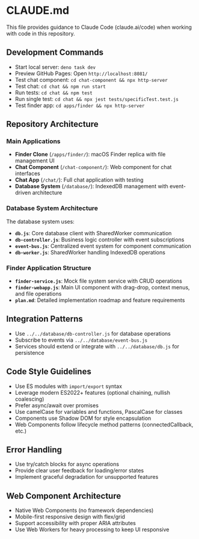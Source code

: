 # CLAUDE.md

This file provides guidance to Claude Code (claude.ai/code) when working with code in this repository.

## Development Commands
- Start local server: `deno task dev` 
- Preview GitHub Pages: Open `http://localhost:8081/`
- Test chat component: `cd chat-component && npx http-server`
- Test chat: `cd chat && npm run start`
- Run tests: `cd chat && npm test`
- Run single test: `cd chat && npx jest tests/specificTest.test.js`
- Test finder app: `cd apps/finder && npx http-server`

## Repository Architecture

### Main Applications
- **Finder Clone** (`/apps/finder/`): macOS Finder replica with file management UI
- **Chat Component** (`/chat-component/`): Web component for chat interfaces
- **Chat App** (`/chat/`): Full chat application with testing
- **Database System** (`/database/`): IndexedDB management with event-driven architecture

### Database System Architecture
The database system uses:
- **`db.js`**: Core database client with SharedWorker communication
- **`db-controller.js`**: Business logic controller with event subscriptions
- **`event-bus.js`**: Centralized event system for component communication
- **`db-worker.js`**: SharedWorker handling IndexedDB operations

### Finder Application Structure
- **`finder-service.js`**: Mock file system service with CRUD operations
- **`finder-webapp.js`**: Main UI component with drag-drop, context menus, and file operations
- **`plan.md`**: Detailed implementation roadmap and feature requirements

## Integration Patterns
- Use `../../database/db-controller.js` for database operations
- Subscribe to events via `../../database/event-bus.js`
- Services should extend or integrate with `../../database/db.js` for persistence

## Code Style Guidelines
- Use ES modules with `import/export` syntax
- Leverage modern ES2022+ features (optional chaining, nullish coalescing)
- Prefer async/await over promises
- Use camelCase for variables and functions, PascalCase for classes
- Components use Shadow DOM for style encapsulation
- Web Components follow lifecycle method patterns (connectedCallback, etc.)

## Error Handling
- Use try/catch blocks for async operations
- Provide clear user feedback for loading/error states
- Implement graceful degradation for unsupported features

## Web Component Architecture
- Native Web Components (no framework dependencies)
- Mobile-first responsive design with flex/grid
- Support accessibility with proper ARIA attributes
- Use Web Workers for heavy processing to keep UI responsive